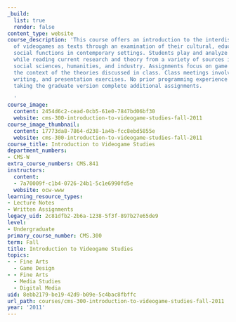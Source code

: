 ```yaml
---
_build:
  list: true
  render: false
content_type: website
course_description: 'This course offers an introduction to the interdisciplinary study
  of videogames as texts through an examination of their cultural, educational, and
  social functions in contemporary settings. Students play and analyze videogames
  while reading current research and theory from a variety of sources in the sciences,
  social sciences, humanities, and industry. Assignments focus on game analysis in
  the context of the theories discussed in class. Class meetings involve regular reading,
  writing, and presentation exercises. No prior programming experience required. Students
  taking the graduate version complete additional assignments.

  '
course_image:
  content: 2454d6c2-cead-0cb5-61e0-7847bd06bf30
  website: cms-300-introduction-to-videogame-studies-fall-2011
course_image_thumbnail:
  content: 17773da8-7864-d238-1a4b-fcc8ebd5855e
  website: cms-300-introduction-to-videogame-studies-fall-2011
course_title: Introduction to Videogame Studies
department_numbers:
- CMS-W
extra_course_numbers: CMS.841
instructors:
  content:
  - 7a70009f-c1b4-0726-24b1-5c1e6990fd5e
  website: ocw-www
learning_resource_types:
- Lecture Notes
- Written Assignments
legacy_uid: 2c81dfb2-2b6a-1238-5f3f-897b27e65de9
level:
- Undergraduate
primary_course_number: CMS.300
term: Fall
title: Introduction to Videogame Studies
topics:
- - Fine Arts
  - Game Design
- - Fine Arts
  - Media Studies
  - Digital Media
uid: 8ebb2179-be19-42d9-b09e-5c4bac8fbffc
url_path: courses/cms-300-introduction-to-videogame-studies-fall-2011
year: '2011'
---
```

